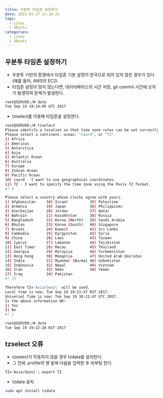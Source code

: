 ```yaml
---
title: 우분투 타임존 설정하기
date: 2022-01-27 11:16:25
tags:
  - Linux
  - Ubuntu
categories:
  - Linux
  - Ubuntu
---
```


## 우분투 타임존 설정하기

- 우분투 기반의 환경에서 타임존 기본 설정이 한국으로 되어 있지 않은 경우가 있다. (예를 들어, AWS의 EC2)
- 타임존 설정이 맞지 않는다면, 데이터베이스의 시간 저장, git commit 시간에 오차가 발생하여 문제가 발생한다.

```bash
root@SERVER:/# date
Tue Sep 19 19:16:05 UTC 2017
```

- tzselect를 이용해 타임존을 설정한다.

```bash
root@SERVER:/# tzselect
Please identify a location so that time zone rules can be set correctly.
Please select a continent, ocean, "coord", or "TZ".
1) Africa
2) Americas
3) Antarctica
4) Asia
5) Atlantic Ocean
6) Australia
7) Europe
8) Indian Ocean
9) Pacific Ocean
10) coord - I want to use geographical coordinates.
11) TZ - I want to specify the time zone using the Posix TZ format.
#? 4
```

```bash
Please select a country whose clocks agree with yours.
1) Afghanistan     18) Israel          35) Palestine
2) Armenia         19) Japan           36) Philippines
3) Azerbaijan      20) Jordan          37) Qatar
4) Bahrain         21) Kazakhstan      38) Russia
5) Bangladesh      22) Korea (North)   39) Saudi Arabia
6) Bhutan          23) Korea (South)   40) Singapore
7) Brunei          24) Kuwait          41) Sri Lanka
8) Cambodia        25) Kyrgyzstan      42) Syria
9) China           26) Laos            43) Taiwan
10) Cyprus         27) Lebanon         44) Tajikistan
11) East Timor     28) Macau           45) Thailand
12) Georgia        29) Malaysia        46) Turkmenistan
13) Hong Kong      30) Mongolia        47) United Arab Emirates
14) India          31) Myanmar (Burma) 48) Uzbekistan
15) Indonesia      32) Nepal           49) Vietnam
16) Iran           33) Oman            50) Yemen
17) Iraq           34) Pakistan
#? 23
```

```bash
Therefore TZ='Asia/Seoul' will be used.
Local time is now: Tue Sep 19 19:21:47 KST 2017.
Universal Time is now: Tue Sep 19 10:21:47 UTC 2017.
Is the above information OK?
1) Yes
2) No
#? 1
```

```bash
root@SERVER:/# date
Tue Sep 19 19:22:28 KST 2017
```

## tzselect 오류

- tzselect가 작동하지 않을 경우 tzdata를 설치한다.
- 그 전에 .profile의 맨 밑에 다음을 입력한 후 리부팅 한다.

```text
TZ='Asia/Seoul'; export TZ
```

- tzdata 설치

```bash
sudo apt install tzdata
```
